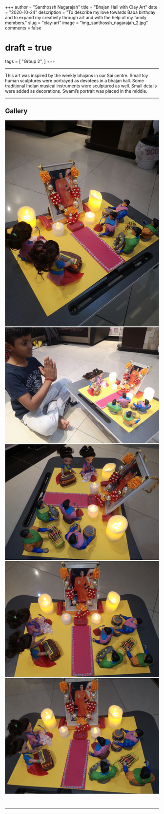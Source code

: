 +++
author = "Santhossh Nagarajah"
title = "Bhajan Hall with Clay Art"
date = "2020-10-24"
description = "To describe my love towards Baba birthday and to expand my creativity through art and with the help of my family members."
slug = "clay-art"
image = "img_santhossh_nagarajah_2.jpg"
comments = false
# draft = true
tags = [
    "Group 2",
]
+++

---

This art was inspired by the weekly bhajans in our Sai centre. Small toy human sculptures were portrayed as devotees in a bhajan hall. Some traditional Indian musical instruments were sculptured as well. Small details were added as decorations. Swami’s portrait was placed in the  middle.

---

## Gallery

![](img_santhossh_nagarajah_1.jpg) ![](img_santhossh_nagarajah_2.jpg) ![](img_santhossh_nagarajah_3.jpg) ![](img_santhossh_nagarajah_4.jpg) ![](img_santhossh_nagarajah_5.jpg)

<br>

---